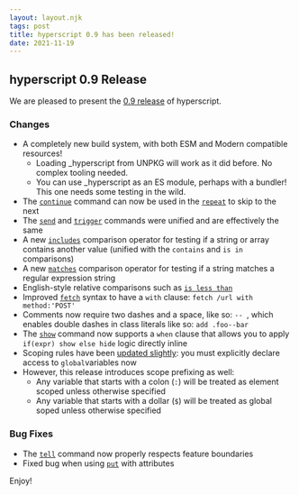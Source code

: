 ```yaml
---
layout: layout.njk
tags: post
title: hyperscript 0.9 has been released!
date: 2021-11-19
---
```


## hyperscript 0.9 Release

We are pleased to present the
[0.9 release](https://unpkg.com/browse/hyperscript.org@0.9.0/)
of hyperscript.

### Changes

* A completely new build system, with both ESM and Modern compatible resources!
  * Loading _hyperscript from UNPKG will work as it did before. No complex tooling needed.
  * You can use _hyperscript as an ES module, perhaps with a bundler! This one needs some testing in the wild. 
* The [`continue`](/commands/continue) command can now be used in the [`repeat`](/commands/repeat) to skip to the next
* The [`send`](/commands/send) and [`trigger`](/commands/trigger) commands were unified and are effectively the same
* A new [`includes`](/expressions/comparison-operator) comparison operator for testing if a string or array contains
  another value (unified with the `contains` and `is in` comparisons)
* A new [`matches`](/expressions/comparison-operator) comparison operator for testing if a string matches a regular
  expression string
* English-style relative comparisons such as [`is less than`](/expressions/comparison-operator)
* Improved [`fetch`](/commands/fetch) syntax to have a `with` clause: `fetch /url with method:'POST'`
* Comments now require two dashes and a space, like so: `-- `, which enables double dashes in class literals like so:
  `add .foo--bar`
* The [`show`](/commands/show) command now supports a `when` clause that allows you to apply `if(expr) show else hide`
  logic directly inline
* Scoping rules have been [updated slightly](https://hyperscript.org/docs/#variables_and_scope): you must explicitly 
  declare access to `global`variables now
* However, this release introduces scope prefixing as well:
  * Any variable that starts with a colon (`:`) will be treated as element scoped unless otherwise specified
  * Any variable that starts with a dollar (`$`) will be treated as global soped unless otherwise specified


### Bug Fixes

* The [`tell`](/commands/tell) command now properly respects feature boundaries
* Fixed bug when using [`put`](/commands/put) with attributes

Enjoy!
